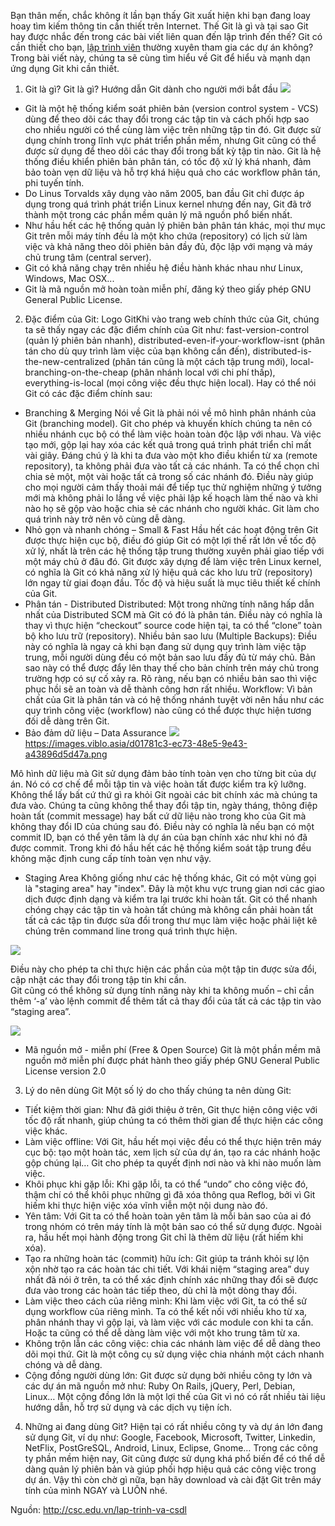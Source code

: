 Bạn thân mến, chắc không ít lần bạn thấy Git xuất hiện khi bạn đang loay hoay tìm kiếm thông tin cần thiết trên Internet. Thế Git là gì và tại sao Git hay được nhắc đến trong các bài viết liên quan đến lập trình đến thế? Git có cần thiết cho bạn, [lập trình viên](http://csc.edu.vn/lap-trinh-va-csdl)  thường xuyên tham gia các dự án không? Trong bài viết này, chúng ta sẽ cùng tìm hiểu về Git để hiểu và mạnh dạn ứng dụng Git khi cần thiết. 

1. Git là gì?
Git là gì? Hướng dẫn Git dành cho người mới bắt đầu
![](https://images.viblo.asia/0fee6ba3-9252-4839-9297-0c401c81ce68.gif)
- Git là một hệ thống kiểm soát phiên bản (version control system - VCS) dùng để theo dõi các thay đổi trong các tập tin và cách phối hợp sao cho nhiều người có thể cùng làm việc trên những tập tin đó. Git được sử dụng chính trong lĩnh vực phát triển phần mềm, nhưng Git cũng có thể được sử dụng để theo dõi các thay đổi trong bất kỳ tập tin nào. Git là hệ thống điều khiển phiên bản phân tán, có tốc độ xử lý khá nhanh, đảm bảo toàn vẹn dữ liệu và hỗ trợ khá hiệu quả cho các workflow phân tán, phi tuyến tính.
- Do Linus Torvalds xây dụng vào năm 2005, ban đầu Git chỉ được áp dụng trong quá trình phát triển Linux kernel nhưng đến nay, Git đã trở thành một trong các phần mềm quản lý mã nguồn phổ biến nhất.  
- Như hầu hết các hệ thống quản lý phiên bản phân tán khác, mọi thư mục Git trên mỗi máy tính đều là một kho chứa (repository) có lịch sử làm việc và khả năng theo dõi phiên bản đầy đủ, độc lập với mạng và máy chủ trung tâm (central server).
- Git có khả năng chạy trên nhiều hệ điều hành khác nhau như Linux, Windows, Mac OSX...
- Git là mã nguồn mở hoàn toàn miễn phí, đăng ký theo giấy phép GNU General Public License. 

2. Đặc điểm của Git:
Logo GitKhi vào trang web chính thức của Git, chúng ta sẽ thấy ngay các đặc điểm chính của Git như: fast-version-control (quản lý phiên bản nhanh), distributed-even-if-your-workflow-isnt (phân tán cho dù quy trình làm việc của bạn không cần đến), distributed-is-the-new-centralized (phân tán cũng là một cách tập trung mới), local-branching-on-the-cheap (phân nhánh local với chi phí thấp), everything-is-local (mọi công việc đều thực hiện local). Hay có thể nói Git có các đặc điểm chính sau:

- Branching & Merging 
Nói về Git là phải nói về mô hình phân nhánh của Git (branching model). Git cho phép và khuyến khích chúng ta nên có nhiều nhánh cục bộ có thể làm việc hoàn toàn độc lập với nhau. Và việc tạo mới, gộp lại hay xóa các kết quả trong quá trình phát triển chỉ mất vài giây.
Đáng chú ý là khi ta đưa vào một kho điều khiển từ xa (remote repository), ta không phải đưa vào tất cả các nhánh. Ta có thể chọn chỉ chia sẻ một, một vài hoặc tất cả trong số các nhánh đó. Điều này giúp cho mọi người cảm thấy thoải mái để tiếp tục thử nghiệm những ý tưởng mới mà không phải lo lắng về việc phải lập kế hoạch làm thế nào và khi nào họ sẽ gộp vào hoặc chia sẻ các nhánh cho người khác. Git làm cho quá trình này trở nên vô cùng dễ dàng. 
- Nhỏ gọn và nhanh chóng – Small & Fast
Hầu hết các hoạt động trên Git được thực hiện cục bộ, điều đó giúp Git có một lợi thế rất lớn về tốc độ xử lý, nhất là trên các hệ thống tập trung thường xuyên phải giao tiếp với một máy chủ ở đâu đó.
Git được xây dựng để làm việc trên Linux kernel, có nghĩa là Git có khả năng xử lý hiệu quả các kho lưu trữ (repository) lớn ngay từ giai đoạn đầu. Tốc độ và hiệu suất là mục tiêu thiết kế chính của Git.
- Phân tán - Distributed
Distributed: Một trong những tính năng hấp dẫn nhất của Distributed SCM mà Git có đó là phân tán. Điều này có nghĩa là thay vì thực hiện “checkout” source code hiện tại, ta có thể “clone” toàn bộ kho lưu trữ (repository).
Nhiều bản sao lưu (Multiple Backups): Điều này có nghĩa là ngay cả khi bạn đang sử dụng quy trình làm việc tập trung, mỗi người dùng đều có một bản sao lưu đầy đủ từ máy chủ. Bản sao này có thể được đẩy lên thay thế cho bản chính trên máy chủ trong trường hợp có sự cố xảy ra. Rõ ràng, nếu bạn có nhiều bản sao thì việc phục hồi sẽ an toàn và dễ thành công hơn rất nhiều. 
Workflow: Vì bản chất của Git là phân tán và có hệ thống nhánh tuyệt vời nên hầu như các quy trình công việc (workflow) nào cũng có thể được thực hiện tương đối dễ dàng trên Git. 
- Bảo đảm dữ liệu – Data Assurance
![](https://images.viblo.asia/d01781c3-ec73-48e5-9e43-a43896d5d47a.png)https://images.viblo.asia/d01781c3-ec73-48e5-9e43-a43896d5d47a.png

Mô hình dữ liệu mà Git sử dụng đảm bảo tính toàn vẹn cho từng bit của dự án. Nó có cơ chế để mỗi tập tin và việc hoàn tất được kiểm tra kỹ lưỡng. Không thể lấy bất cứ thứ gì ra khỏi Git ngoài các bit chính xác mà chúng ta đưa vào.
Chúng ta cũng không thể thay đổi tập tin, ngày tháng, thông điệp hoàn tất (commit message) hay bất cứ dữ liệu nào trong kho của Git mà không thay đổi ID của chúng sau đó. Điều này có nghĩa là nếu bạn có một commit ID, bạn có thể yên tâm là dự án của bạn chính xác như khi nó đã được commit. Trong khi đó hầu hết các hệ thống kiểm soát tập trung đều không mặc định cung cấp tính toàn vẹn như vậy.
-  Staging Area
Không giống như các hệ thống khác, Git có một vùng gọi là "staging area" hay "index". Đây là một khu vực trung gian nơi các giao dịch được định dạng và kiểm tra lại trước khi hoàn tất.
Git có thể nhanh chóng chạy các tập tin và hoàn tất chúng mà không cần phải hoàn tất tất cả các tập tin được sửa đổi trong thư mục làm việc hoặc phải liệt kê chúng trên command line trong quá trình thực hiện.

![](https://images.viblo.asia/f155ad4e-b637-4cda-a790-cb3cff987050.png)

Điều này cho phép ta chỉ thực hiện các phần của một tập tin được sửa đổi, cập nhật các thay đổi trong tập tin khi cần.    
Git cũng có thể không sử dụng tính năng này khi ta không muốn – chỉ cần thêm ‘-a’ vào lệnh commit để thêm tất cả thay đổi của tất cả các tập tin vào “staging area”.

![](https://images.viblo.asia/d7e2fec6-1922-4c2b-bc9a-9ee52fe32bac.png)
- Mã nguồn mở - miễn phí (Free & Open Source)
Git là một phần mềm mã nguồn mở miễn phí được phát hành theo giấy phép GNU General Public License version 2.0

3. Lý do nên dùng Git
Một số lý do cho thấy chúng ta nên dùng Git:
- Tiết kiệm thời gian: Như đã giới thiệu ở trên, Git thực hiện công việc với tốc độ rất nhanh, giúp chúng ta có thêm thời gian để thực hiện các công việc khác.
- Làm việc offline: Với Git, hầu hết mọi việc đều có thể thực hiện trên máy cục bộ: tạo một hoàn tác, xem lịch sử của dự án, tạo ra các nhánh hoặc gộp chúng lại… Git cho phép ta quyết định nơi nào và khi nào muốn làm việc.
- Khôi phục khi gặp lỗi: Khi gặp lỗi, ta có thể “undo” cho công việc đó, thậm chí có thể khôi phục những gì đã xóa thông qua Reflog, bởi vì Git hiếm khi thực hiện việc xóa vĩnh viễn một nội dung nào đó.
- Yên tâm: Với Git ta có thể hoàn toàn yên tâm là mỗi bản sao của ai đó trong nhóm có trên máy tính là một bản sao có thể sử dụng được. Ngoài ra, hầu hết mọi hành động trong Git chỉ là thêm dữ liệu (rất hiếm khi xóa).
- Tạo ra những hoàn tác (commit) hữu ích: Git giúp ta tránh khỏi sự lộn xộn nhờ tạo ra các hoàn tác chi tiết. Với khái niệm “staging area” duy nhất đã nói ở trên, ta có thể xác định chính xác những thay đổi sẽ được đưa vào trong các hoàn tác tiếp theo, dù chỉ là một dòng thay đổi.
- Làm việc theo cách của riêng mình: Khi làm việc với Git, ta có thể sử dụng workflow của riêng mình. Ta có thể kết nối với nhiều kho từ xa, phân nhánh thay vì gộp lại, và làm việc với các module con khi ta cần. Hoặc ta cũng có thể dễ dàng làm việc với một kho trung tâm từ xa. 
- Không trộn lẫn các công việc: chia các nhánh làm việc để dễ dàng theo dõi mọi thứ. Git là một công cụ sử dụng việc chia nhánh một cách nhanh chóng và dễ dàng.
- Cộng đồng người dùng lớn: Git được sử dụng bởi nhiều công ty lớn và các dự án mã nguồn mở như: Ruby On Rails, jQuery, Perl, Debian, Linux… Một cộng đồng lớn là một lợi thế của Git vì nó có rất nhiều tài liệu hướng dẫn, hỗ trợ sử dụng và các dịch vụ tiện ích.

4. Những ai đang dùng Git?
Hiện tại có rất nhiều công ty và dự án lớn đang sử dụng Git, ví dụ như: Google, Facebook, Microsoft, Twitter, Linkedin, NetFlix, PostGreSQL, Android, Linux, Eclipse, Gnome… 
Trong các công ty phần mềm hiện nay, Git cũng được sử dụng khá phổ biến để có thể dễ dàng quản lý phiên bản và giúp phối hợp hiệu quả các công việc trong dự án. 
Vậy thì còn chờ gì nữa, bạn hãy download và cài đặt Git trên máy tính của mình NGAY và LUÔN nhé.

Nguồn: http://csc.edu.vn/lap-trinh-va-csdl